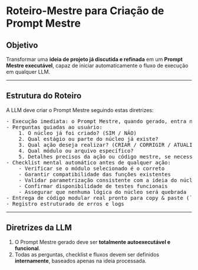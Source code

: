 # Roteiro-Mestre para Criação de Prompt Mestre

## Objetivo
Transformar uma **ideia de projeto já discutida e refinada** em um **Prompt Mestre executável**, capaz de iniciar automaticamente o fluxo de execução em qualquer LLM.

---

## Estrutura do Roteiro

A LLM deve criar o Prompt Mestre seguindo estas diretrizes:

<pre>
- Execução imediata: o Prompt Mestre, quando gerado, entra no modo assistente automaticamente.
- Perguntas guiadas ao usuário:
    1. O núcleo já foi criado? (SIM / NÃO)
    2. Qual estágio ou parte do núcleo já existe?
    3. Qual ação deseja realizar? (CRIAR / CORRIGIR / ATUALIZAR / INTEGRAR)
    4. Qual módulo ou arquivo específico?
    5. Detalhes precisos da ação ou código mestre, se necessário
- Checklist mental automático antes de qualquer ação:
    - Verificar se o módulo selecionado é o correto
    - Garantir compatibilidade das funções existentes
    - Validar parametrização consistente com a ideia do núcleo
    - Confirmar disponibilidade de testes funcionais
    - Assegurar que nenhuma lógica do núcleo será quebrada
- Entrega de código modular real pronto para copy & paste (`cat`)
- Registro estruturado de erros e logs
</pre>

---

## Diretrizes da LLM

1. O Prompt Mestre gerado deve ser **totalmente autoexecutável e funcional**.  
2. Todas as perguntas, checklist e fluxos devem ser definidos **internamente**, baseados apenas na ideia processada.
